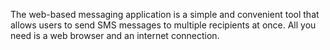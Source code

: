 The web-based messaging application is a simple and convenient tool that allows users to send SMS messages to multiple recipients at once. All you need is a web browser and an internet connection.
